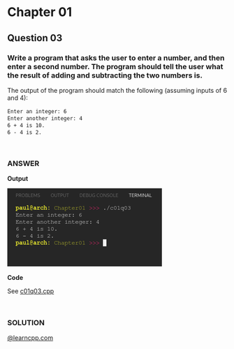 # Chapter 01
## Question 03

### Write a program that asks the user to enter a number, and then enter a second number. The program should tell the user what the result of adding and subtracting the two numbers is.

The output of the program should match the following (assuming inputs of 6 and 4):

```
Enter an integer: 6
Enter another integer: 4
6 + 4 is 10.
6 - 4 is 2.
```

<br>

### ANSWER
**Output**

![Console Output](c01q03.png "Console Output")

**Code**

See [c01q03.cpp](./c01q03.cpp)


<br>

### SOLUTION
[@learncpp.com](https://www.learncpp.com/cpp-tutorial/chapter-1-summary-and-quiz#cpp_solution_id_2)